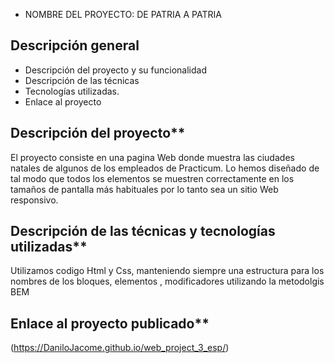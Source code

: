 * NOMBRE DEL PROYECTO: DE PATRIA A PATRIA

## Descripción general    

* Descripción del proyecto y su funcionalidad
* Descripción de las técnicas 
* Tecnologías utilizadas. 
* Enlace al proyecto
  
## Descripción del proyecto**    
  
El proyecto consiste en una pagina Web donde muestra las ciudades natales de algunos de los empleados de Practicum. Lo hemos diseñado de tal modo que todos los elementos se muestren correctamente en los tamaños de pantalla más habituales por lo tanto sea un sitio Web responsivo.  
  
## Descripción de las técnicas y tecnologías utilizadas**

Utilizamos codigo Html y Css, manteniendo siempre una estructura para los nombres de los bloques, elementos , modificadores utilizando la metodolgis BEM

## Enlace al proyecto publicado**

(https://DaniloJacome.github.io/web_project_3_esp/)  
